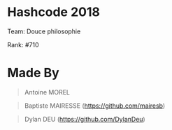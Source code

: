 # Hashcode 2018

Team: Douce philosophie

Rank: #710

Made By
=======

> Antoine MOREL

> Baptiste MAIRESSE (https://github.com/mairesb)

> Dylan DEU (https://github.com/DylanDeu)
